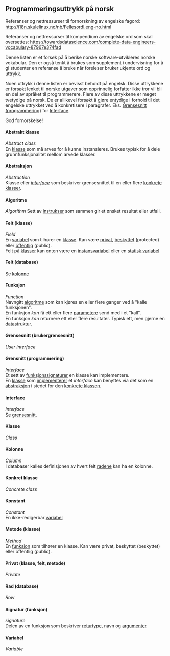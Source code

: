 ## Programmeringsuttrykk på norsk
Referanser og nettressurser til fornorskning av engelske fagord:
http://i18n.skulelinux.no/nb/Fellesordl.eng-no.html

Referanser og nettressurser til kompendium av engelske ord som skal oversettes:
https://towardsdatascience.com/complete-data-engineers-vocabulary-87967e374fad

Denne listen er et forsøk på å berike norske software-utvikleres norske vokabular.
Den er også tenkt å brukes som supplement i undervisning for å gi studenter en referanse å bruke når foreleser bruker ukjente ord og uttrykk.

Noen uttrykk i denne listen er bevisst beholdt på engelsk. 
Disse uttrykkene er forsøkt lenket til norske utgaver som opprinnelig forfatter ikke tror vil bli en del av språket til programmerere. Flere av disse uttrykkene er meget tvetydige på norsk. De er allikevel forsøkt å gjøre entydige i forhold til det engelske uttrykket ved å konkretisere i paragrafer. Eks. [Grensesnitt (programmering)](#grensnitt-programmering) for [Interface](#interface).

God fornorskelse!

#### Abstrakt klasse
_Abstract class_  
En [klasse](#klasse) som må arves for å kunne instansieres. Brukes typisk for å dele grunnfunksjonalitet mellom arvede klasser.

#### Abstraksjon
_Abstraction_  
Klasse eller [_interface_](#interface) som beskriver grensesnittet til en eller flere [konkrete klasser](#konkret-klasse).

#### Algoritme
_Algorithm_
Sett av [instrukser](#instruks) som sammen gir et ønsket resultat eller utfall.

#### Felt (klasse)
_Field_  
En [variabel](#variabel) som tilhører en [klasse](#klasse). Kan være [privat](#privat), [beskyttet](#beskyttet) (protected) eller [offentlig](#offentlig) (public).  
Felt på [klasser](#klasse) kan enten være en [instansvariabel](#instansvariabel) eller en [statisk variabel](#statis-variabel)

#### Felt (database)
Se [kolonne](#kolonne)

#### Funksjon
_Function_  
Navngitt [algoritme](#algoritme) som kan kjøres en eller flere ganger ved å "kalle funksjonen".  
En funksjon _kan_ få ett eller flere [parametere](#parameter) send med i et "kall".  
En funksjon _kan_ returnere ett eller flere resultater. Typisk ett, men gjerne en [datastruktur](#datastruktur).

#### Grensesnitt (brukergrensesnitt)
_User interface_  

#### Grensnitt (programmering)
_Interface_  
Et sett av [funksjonssignaturer](#signatur-funksjon) en klasse kan implementere.  
En [klasse](#klasse) som [implementerer](#implementere) et _interface_ kan benyttes via det som en [abstraksjon](#abstraksjon) i stedet for den [konkrete klassen](#konkret-klasse).

#### Interface
_Interface_  
Se [grensesnitt](#grensnitt-programmering).

#### Klasse
_Class_  

#### Kolonne
_Column_  
I databaser kalles definisjonen av hvert felt [radene](#rad) kan ha en kolonne. 

#### Konkret klasse
_Concrete class_  

#### Konstant
_Constant_  
En ikke-redigerbar [variabel](#variabel)

#### Metode (klasse)
_Method_  
En [funksjon](#funksjon) som tilhører en klasse. Kan være privat, beskyttet (beskyttet) eller offentlig (public).

#### Privat (klasse, felt, metode)
_Private_  

#### Rad (database)
_Row_  

#### Signatur (funksjon)
_signature_  
Delen av en funksjon som beskriver [returtype](#returtype), navn og [argumenter](#argument)

#### Variabel
_Variable_  
